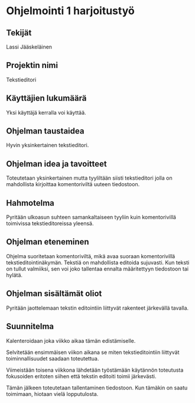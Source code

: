 # Ohjelmointi 1 harjoitustyö

## Tekijät
Lassi Jääskeläinen

## Projektin nimi
Tekstieditori

## Käyttäjien lukumäärä
Yksi käyttäjä kerralla voi käyttää.

## Ohjelman taustaidea
Hyvin yksinkertainen tekstieditori.

## Ohjelman idea ja tavoitteet
Toteutetaan yksinkertainen mutta tyyliltään siisti tekstieditori jolla on mahdollista kirjoittaa komentoriviltä uuteen tiedostoon.

## Hahmotelma
Pyritään ulkoasun suhteen samankaltaiseen tyyliin kuin komentorivillä toimivissa tekstieditoreissa yleensä.

## Ohjelman eteneminen
Ohjelma suoritetaan komentoriviltä, mikä avaa suoraan komentorivillä tekstieditointinäkymän. Tekstiä on mahdollista editoida sujuvasti. Kun teksti on tullut valmiiksi, sen voi joko tallentaa ennalta määritettyyn tiedostoon tai hylätä.

## Ohjelman sisältämät oliot
Pyritään jaottelemaan tekstin editointiin liittyvät rakenteet järkevällä tavalla.

## Suunnitelma
Kalenteroidaan joka viikko aikaa tämän edistämiselle.

Selvitetään ensimmäisen viikon aikana se miten tekstieditointiin liittyvät toiminnallisuudet saadaan toteutettua.

Viimeistään toisena viikkona lähdetään työstämään käytännön toteutusta fokusoiden eritoten siihen että tekstin editoiti toimii järkevästi.

Tämän jälkeen toteutetaan tallentaminen tiedostoon. Kun tämäkin on saatu toimimaan, hiotaan vielä lopputulosta.
